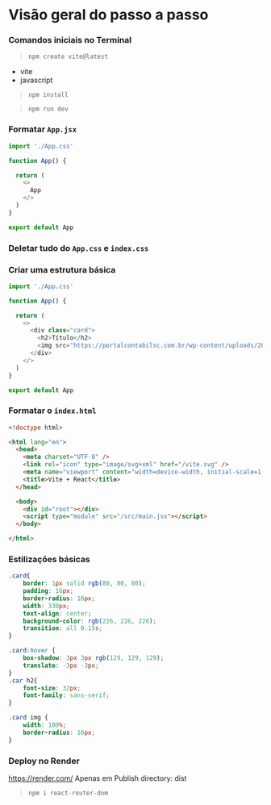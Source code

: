 # Visão geral do passo a passo

### Comandos iniciais no Terminal

> ``npm create vite@latest``

- vite
- javascript

> ``npm install``

> ``npm run dev``

### Formatar ``App.jsx``
```javascript
import './App.css'

function App() {

  return (
    <>
      App
    </>
  )
}

export default App
```
### Deletar tudo do ``App.css`` e ``index.css``

### Criar uma estrutura básica
```javascript
import './App.css'

function App() {

  return (
    <>
      <div class="card">
        <h2>Título</h2>
        <img src="https://portalcontabilsc.com.br/wp-content/uploads/2020/05/g15.jpg"/>
      </div>
    </>
  )
}

export default App
```
### Formatar o ``index.html``
```html
<!doctype html>

<html lang="en">
  <head>
    <meta charset="UTF-8" />
    <link rel="icon" type="image/svg+xml" href="/vite.svg" />
    <meta name="viewport" content="width=device-width, initial-scale=1.0" />
    <title>Vite + React</title>
  </head>

  <body>
    <div id="root"></div>
    <script type="module" src="/src/main.jsx"></script>
  </body>

</html>
```
### Estilizações básicas
```css
.card{
    border: 1px solid rgb(80, 80, 80);
    padding: 16px;
    border-radius: 16px;
    width: 330px;
    text-align: center;
    background-color: rgb(226, 226, 226);
    transition: all 0.15s;
}

.card:hover {
    box-shadow: 3px 3px rgb(129, 129, 129);
    translate: -3px -3px;
}
.car h2{
    font-size: 32px;
    font-family: sans-serif;
}

.card img {
    width: 100%;
    border-radius: 16px;
}
```
### Deploy no Render
https://render.com/
Apenas em Publish directory: dist

> ``npm i react-router-dom``